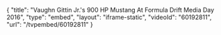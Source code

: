 {
    "title": "Vaughn Gittin Jr.'s 900 HP Mustang At Formula Drift Media Day 2016",
    "type": "embed",
    "layout": "iframe-static",
    "videoId": "60192811",
    "url": "\/tvpembed\/60192811"
}